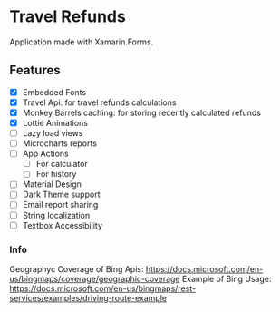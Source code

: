﻿# Travel Refunds

Application made with Xamarin.Forms.

## Features

- [x] Embedded Fonts
- [x] Travel Api: for travel refunds calculations
- [x] Monkey Barrels caching: for storing recently calculated refunds
- [x] Lottie Animations
- [ ] Lazy load views
- [ ] Microcharts reports
- [ ] App Actions
    - [ ] For calculator
    - [ ] For history
- [ ] Material Design
- [ ] Dark Theme support
- [ ] Email report sharing
- [ ] String localization
- [ ] Textbox Accessibility

### Info

Geographyc Coverage of Bing Apis: https://docs.microsoft.com/en-us/bingmaps/coverage/geographic-coverage
Example of Bing Usage: https://docs.microsoft.com/en-us/bingmaps/rest-services/examples/driving-route-example